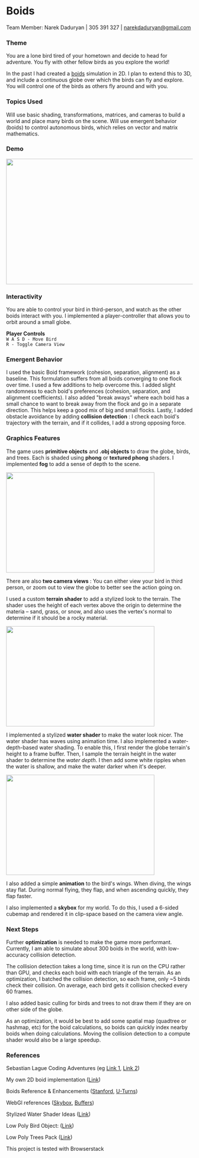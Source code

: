 # Boids

Team Member: Narek Daduryan | 305 391 327 | [narekdaduryan@gmail.com](mailto:narekdaduryan@gmail.com)

### Theme

You are a lone bird tired of your hometown and decide to head for adventure. You fly with other fellow birds as you explore the world!

In the past I had created a [boids](https://en.wikipedia.org/wiki/Boids) simulation in 2D. I plan to extend this to 3D, and include a continuous globe over which the birds can fly and explore. You will control one of the birds as others fly around and with you.

### Topics Used

Will use basic shading, transformations, matrices, and cameras to build a world and place many birds on the scene. Will use emergent behavior (boids) to control autonomous birds, which relies on vector and matrix mathematics.

### Demo

<img src="https://i.imgur.com/ny1XIMn.gif" width="600" height="338" />

### Interactivity

You are able to control your bird in third-person, and watch as the other boids interact with you. I implemented a player-controller that allows you to orbit around a small globe.

**Player Controls**  
`W A S D - Move Bird`  
`R - Toggle Camera View`

### Emergent Behavior

I used the basic Boid framework (cohesion, separation, alignment) as a baseline. This formulation suffers from all boids converging to one flock over time. I used a few additions to help overcome this. I added slight randomness to each boid's preferences (cohesion, separation, and alignment coefficients). I also added "break aways" where each boid has a small chance to want to break away from the flock and go in a separate direction. This helps keep a good mix of big and small flocks. Lastly, I added obstacle avoidance by adding **collision detection** : I check each boid's trajectory with the terrain, and if it collides, I add a strong opposing force.

### Graphics Features

The game uses **primitive objects** and **.obj objects** to draw the globe, birds, and trees. Each is shaded using **phong** or **textured phong** shaders. I implemented **fog** to add a sense of depth to the scene.


<img src="https://i.imgur.com/kCNXy67.png" width="400" height="270" />

There are also **two camera views** : You can either view your bird in third person, or zoom out to view the globe to better see the action going on.

I used a custom **terrain shader** to add a stylized look to the terrain. The shader uses the height of each vertex above the origin to determine the materia – sand, grass, or snow, and also uses the vertex's normal to determine if it should be a rocky material.

<img src="https://i.imgur.com/IktJMTy.png" width="400" height="270" />

I implemented a stylized **water shader** to make the water look nicer. The water shader has waves using animation time. I also implemented a water-depth-based water shading. To enable this, I first render the globe terrain's height to a frame buffer. Then, I sample the terrain height in the water shader to determine the _water depth_. I then add some white ripples when the water is shallow, and make the water darker when it's deeper.

<img src="https://i.imgur.com/ZUUg389.gif" width="400" height="270" />

I also added a simple **animation** to the bird's wings. When diving, the wings stay flat. During normal flying, they flap, and when ascending quickly, they flap faster.

I also implemented a **skybox** for my world. To do this, I used a 6-sided cubemap and rendered it in clip-space based on the camera view angle.

### Next Steps

Further **optimization** is needed to make the game more performant. Currently, I am able to simulate about 300 boids in the world, with low-accuracy collision detection.

The collision detection takes a long time, since it is run on the CPU rather than GPU, and checks each boid with each triangle of the terrain. As an optimization, I batched the collision detection, so each frame, only ~5 birds check their collision. On average, each bird gets it collision checked every 60 frames.

I also added basic culling for birds and trees to not draw them if they are on other side of the globe.

As an optimization, it would be best to add some spatial map (quadtree or hashmap, etc) for the boid calculations, so boids can quickly index nearby boids when doing calculations. Moving the collision detection to a compute shader would also be a large speedup.

### References

Sebastian Lague Coding Adventures (eg [Link 1](https://www.youtube.com/watch?v=sLqXFF8mlEU), [Link 2](https://www.youtube.com/watch?v=DxfEbulyFcY&t=1167s))

My own 2D boid implementation ([Link](https://github.com/dadur604/boids))

Boids Reference & Enhancements ([Stanford](https://cs.stanford.edu/people/eroberts/courses/soco/projects/2008-09/modeling-natural-systems/boids.html#:~:text=Boids%20is%20an%20artificial%20life,behavior%20of%20each%20individual%20bird.), [U-Turns](https://zyrxvo.github.io/files/garett_brown_senior_thesis.pdf))

WebGl references ([Skybox](https://webglfundamentals.org/webgl/lessons/webgl-skybox.html), [Buffers](https://webglfundamentals.org/webgl/lessons/webgl-render-to-texture.html))

Stylized Water Shader Ideas ([Link](https://alexanderameye.github.io/notes/stylized-water-shader/))

Low Poly Bird Object: ([Link](https://sketchfab.com/3d-models/low-poly-bird-db7d3a43dea0491db49a8a20966da8ca))

Low Poly Trees Pack ([Link](https://brokenvector.itch.io/low-poly-tree-pack))

This project is tested with Browserstack

